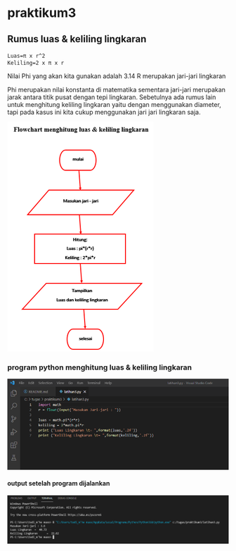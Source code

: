 # praktikum3

## Rumus luas & keliling lingkaran

	Luas=π x r^2
	Keliling=2 x π x r

Nilai Phi yang akan kita gunakan adalah 3.14
R merupakan jari-jari lingkaran

Phi merupakan nilai konstanta di matematika sementara jari-jari merupakan jarak antara titik pusat dengan tepi lingkaran. Sebetulnya ada rumus lain untuk menghitung keliling lingkaran yaitu dengan menggunakan diameter, tapi pada kasus ini kita cukup menggunakan jari jari lingkaran saja.

![gambar](screenshot/gambar1.png)

### program python menghitung luas & keliling lingkaran

![gambar](screenshot/gambar2.png)

#### output setelah program dijalankan

![gambar](screenshot/gambar3.png)

